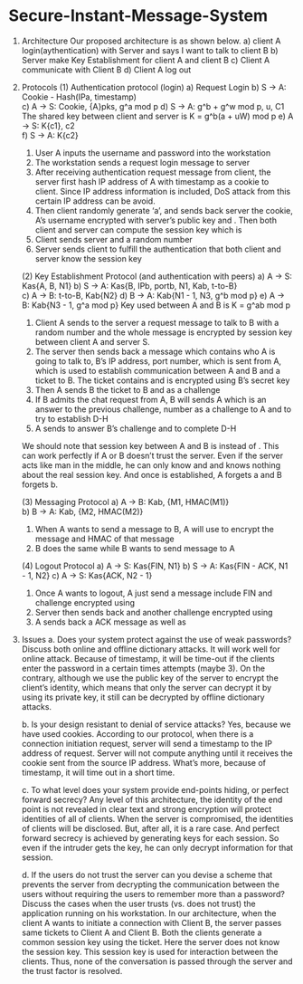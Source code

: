# Secure-Instant-Message-System

1. Architecture
Our proposed architecture is as shown below.
   a) client A login(aythentication) with Server and says I want to talk to client B
   b) Server make Key Establishment for client A and client B
   c) Client A communicate with Client B
   d) Client A log out

2. Protocols
   (1) Authentication protocol (login)
      a)	Request Login
      b) S -> A: Cookie - Hash(IPa, timestamp)	
      c)	A -> S: Cookie, {A}pks, g^a mod p
      d)	S -> A: g^b + g^w mod p, u, C1
      The shared key between client and server is K = g^b(a + uW) mod p 
      e) A -> S: K{c1}, c2	
      f)	S -> A: K{c2}

      1.	User A inputs the username and password into the workstation
      2.	The workstation sends a request login message to server
      3.	After receiving authentication request message from client, the server first hash IP address of A with timestamp           as a cookie to client. Since IP address information is included, DoS attack from this certain IP address can be            avoid.
      4.	Then client randomly generate ‘a’, and sends back server the cookie, A’s username encrypted with server’s public           key and . Then both client and server can compute the session key which is 
      5.	Client sends server  and a random number 
      6.	Server sends client  to fulfill the authentication that both client and server know the session key 

   (2) Key Establishment Protocol (and authentication with peers)
      a)	A -> S: Kas{A, B, N1} 
      b) S -> A: Kas{B, IPb, portb, N1, Kab, t-to-B}	
      c)	A -> B: t-to-B, Kab{N2}
      d) B -> A: Kab{N1 - 1, N3, g^b mod p}	
      e) A -> B: Kab{N3 - 1, g^a mod p}	
         Key used between A and B is K = g^ab mod p 

      1.	Client A sends to the server a request message to talk to B with a random number  and the whole message is              encrypted by session key between client A and server S.
      2.	The server then sends back a message which contains who A is going to talk to, B’s IP address, port number,  which       is sent from A,  which is used to establish communication between A and B and a ticket to B. The ticket contains  and       is encrypted using B’s secret key
      3.	Then A sends B the ticket to B and  as a challenge
      4.	If B admits the chat request from A, B will sends A  which is an answer to the previous challenge, number  as a         challenge to A and  to try to establish D-H
      5.	A sends  to answer B’s challenge and  to complete D-H

   We should note that session key between A and B is  instead of . This can work perfectly if A or B doesn’t trust the       server. Even if the server acts like man in the middle, he can only know  and  and knows nothing about the real session    key. And once  is established, A forgets a and B forgets b.

   (3) Messaging Protocol
      a) A -> B: Kab, {M1, HMAC(M1)}	
      b)	B -> A: Kab, {M2, HMAC(M2)}

      1.	When A wants to send a message to B, A will use  to encrypt the message and HMAC of that message
      2.	B does the same while B wants to send message to A

   (4) Logout Protocol
      a)	A -> S: Kas{FIN, N1}
      b)	S -> A: Kas{FIN - ACK, N1 - 1, N2}
      c)	A -> S: Kas{ACK, N2 - 1}

      1.	Once A wants to logout, A just send a message include FIN and challenge  encrypted using 
      2.	Server then sends back  and another challenge  encrypted using 
      3.	A sends back a ACK message as well as 

3. Issues
   a. Does your system protect against the use of weak passwords? Discuss both online and offline dictionary attacks. 
   It will work well for online attack. Because of timestamp, it will be time-out if the clients enter the password in a certain times attempts (maybe 3). 
   On the contrary, although we use the public key of the server to encrypt the client’s identity, which means that only the server can decrypt it by using its private key, it still can be decrypted by offline dictionary attacks.

   b. Is your design resistant to denial of service attacks? 
   Yes, because we have used cookies. According to our protocol, when there is a connection initiation request, server will send a timestamp to the IP address of request. Server will not compute anything until it receives the cookie sent from the source IP address. 
   What’s more, because of timestamp, it will time out in a short time.

   c. To what level does your system provide end-points hiding, or perfect forward 
   secrecy? 
   Any level of this architecture, the identity of the end point is not revealed in clear text and strong encryption will protect identities of all of clients. When the server is compromised, the identities of clients will be disclosed. But, after all, it is a rare case. And perfect forward secrecy is achieved by generating keys for each session. So even if the intruder gets the key, he can only decrypt information for that session.    
   
   d. If the users do not trust the server can you devise a scheme that prevents the 
   server from decrypting the communication between the users without requiring the users to remember more than a password? Discuss the cases when the user trusts (vs. does not trust) the application running on his workstation. 
   In our architecture, when the client A wants to initiate a connection with Client B, the server passes same tickets to Client A and Client B. Both the clients generate a common session key using the ticket. Here the server does not know the session key. This session key is used for interaction between the clients. Thus, none of the conversation is passed through the server and the trust factor is resolved.






